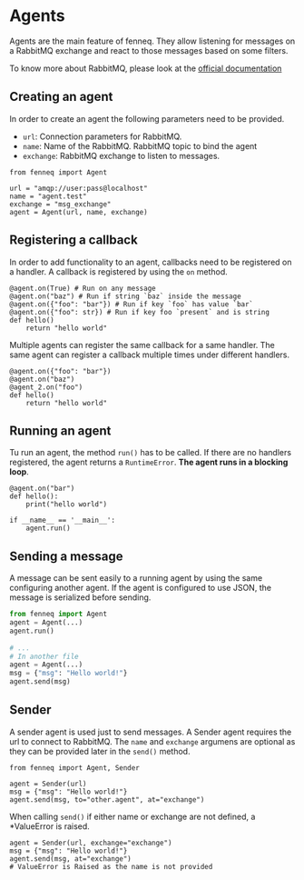# Agents

Agents are the main feature of fenneq. They allow listening for messages on a RabbitMQ exchange and react to those messages based on some filters.

To know more about RabbitMQ, please look at the [official documentation]()

## Creating an agent

In order to create an agent the following parameters need to be provided.

- `url`: Connection parameters for RabbitMQ.
- `name`: Name of the RabbitMQ. RabbitMQ topic to bind the agent
- `exchange`: RabbitMQ exchange to listen to messages.


```{.py3 title="Creation of an agent"}
from fenneq import Agent

url = "amqp://user:pass@localhost"
name = "agent.test"
exchange = "msg_exchange"
agent = Agent(url, name, exchange)
```

## Registering a callback

In order to add functionality to an agent, callbacks need to be registered on a handler. A callback is registered by using the `on` method.

```{.py3}
@agent.on(True) # Run on any message
@agent.on("baz") # Run if string `baz` inside the message
@agent.on({"foo": "bar"}) # Run if key `foo` has value `bar`
@agent.on({"foo": str}) # Run if key foo `present` and is string
def hello()
    return "hello world"
```

Multiple agents can register the same callback for a same handler. The same agent can register a callback multiple times under different handlers.


```{.py3}
@agent.on({"foo": "bar"})
@agent.on("baz")
@agent_2.on("foo")
def hello()
    return "hello world"
```

## Running an agent

Tu run an agent, the method `run()` has to be called. If there are no handlers registered, the agent returns a `RuntimeError`. **The agent runs in a blocking loop**.

```{.py3}
@agent.on("bar")
def hello():
    print("hello world")

if __name__ == '__main__':
    agent.run()
```

## Sending a message

A message can be sent easily to a running agent by using the same configuring another agent. If the agent is configured to use JSON, the message is serialized before sending.


```python
from fenneq import Agent
agent = Agent(...)
agent.run()
    
# ...
# In another file
agent = Agent(...)
msg = {"msg": "Hello world!"}
agent.send(msg)
```

## Sender

A sender agent is used just to send messages. A Sender agent requires the url to connect to RabbitMQ. The ``name`` and ``exchange`` argumens are optional as they can be provided later in the ``send()`` method.

```{.py3 title="Creating a Sender"}
from fenneq import Agent, Sender

agent = Sender(url)
msg = {"msg": "Hello world!"}
agent.send(msg, to="other.agent", at="exchange")
```

When calling ``send()`` if either name or exchange are not defined, a *ValueError is raised.

```{.py3}
agent = Sender(url, exchange="exchange")
msg = {"msg": "Hello world!"}
agent.send(msg, at="exchange")
# ValueError is Raised as the name is not provided
```
